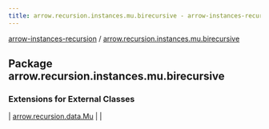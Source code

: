 ```yaml
---
title: arrow.recursion.instances.mu.birecursive - arrow-instances-recursion
---
```


[arrow-instances-recursion](../index.html) / [arrow.recursion.instances.mu.birecursive](./index.html)

## Package arrow.recursion.instances.mu.birecursive

### Extensions for External Classes

| [arrow.recursion.data.Mu](arrow.recursion.data.-mu/index.html) |  |

